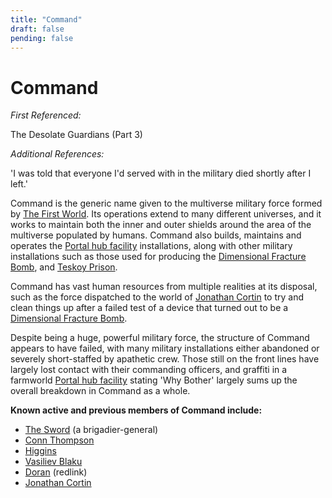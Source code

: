 ```yaml
---
title: "Command"
draft: false
pending: false
---
```


# Command

*First Referenced:*

The Desolate Guardians (Part 3)

*Additional References:*

'I was told that everyone I'd served with in the military died shortly after I left.'

Command is the generic name given to the multiverse military force formed by [The First World](/worlds/the-first-world). Its operations extend to many different universes, and it works to maintain both the inner and outer shields around the area of the multiverse populated by humans. Command also builds, maintains and operates the [Portal hub facility](/devices/portal-hub-facility) installations, along with other military installations such as those used for producing the [Dimensional Fracture Bomb](/devices/dimensional-fracture-bomb), and [Teskoy Prison](/entities/teskoy-prison).

Command has vast human resources from multiple realities at its disposal, such as the force dispatched to the world of [Jonathan Cortin](/people/jonathan-cortin) to try and clean things up after a failed test of a device that turned out to be a [Dimensional Fracture Bomb](/devices/dimensional-fracture-bomb).

Despite being a huge, powerful military force, the structure of Command appears to have failed, with many military installations either abandoned or severely short-staffed by apathetic crew. Those still on the front lines have largely lost contact with their commanding officers, and graffiti in a farmworld [Portal hub facility](/devices/portal-hub-facility) stating 'Why Bother' largely sums up the overall breakdown in Command as a whole.

**Known active and previous members of Command include:**
- [The Sword](/people/ward-shaw-the-sword) (a brigadier-general)
- [Conn Thompson](/people/conn-thompson)
- [Higgins](/people/higgins)
- [Vasiliev Blaku](/people/vasiliev-blaku)
- [Doran](/people/doran) (redlink)
- [Jonathan Cortin](/people/jonathan-cortin)
